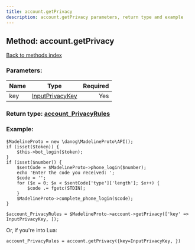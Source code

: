 ```yaml
---
title: account.getPrivacy
description: account.getPrivacy parameters, return type and example
---
```

## Method: account.getPrivacy  
[Back to methods index](index.md)


### Parameters:

| Name     |    Type       | Required |
|----------|:-------------:|---------:|
|key|[InputPrivacyKey](../types/InputPrivacyKey.md) | Yes|


### Return type: [account\_PrivacyRules](../types/account_PrivacyRules.md)

### Example:


```
$MadelineProto = new \danog\MadelineProto\API();
if (isset($token)) {
    $this->bot_login($token);
}
if (isset($number)) {
    $sentCode = $MadelineProto->phone_login($number);
    echo 'Enter the code you received: ';
    $code = '';
    for ($x = 0; $x < $sentCode['type']['length']; $x++) {
        $code .= fgetc(STDIN);
    }
    $MadelineProto->complete_phone_login($code);
}

$account_PrivacyRules = $MadelineProto->account->getPrivacy(['key' => InputPrivacyKey, ]);
```

Or, if you're into Lua:

```
account_PrivacyRules = account.getPrivacy({key=InputPrivacyKey, })
```

